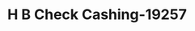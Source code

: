---
f_zip-code: 95687
f_state-code: CA
title: H B Check Cashing-19257
f_phone: 707-448-2948
f_city-only: Vacaville
f_address: 975 Alamo Dr Vacaville
f_location-unique-id: '19257'
slug: h-b-check-cashing-19257
updated-on: '2024-05-30T13:46:58.046Z'
created-on: '2024-05-30T13:36:59.803Z'
published-on: '2024-05-30T13:54:32.469Z'
f_city-state: cms/city/vacaville-ca.md
f_company: cms/company/h-b-check-cashing.md
f_state: cms/state/california.md
layout: '[payday-loan].html'
tags: payday-loan
---